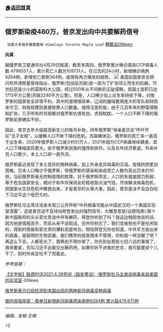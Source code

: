 ###  [:house:返回首頁](https://github.com/ourhimalayas/txt)
---

## 俄罗斯染疫480万，普京发出向中共要解药信号
` 加拿大多倫多楓葉農場 Himalaya Toronto Maple Leaf` [轉載自GNews](https://gnews.org/zh-hans/1151100/)

**向真**

据俄罗斯卫星通讯社4月29日报道，截至本周四，俄罗斯累计确诊感染CCP病毒人数 4796557人，累计死亡人数为109731人，在过去的24小时，新增确诊病例9284例，新增死亡病例364例，疫情有再次爆发的趋势。
![]()![](https://gnews-media-offload.s3.amazonaws.com/wp-content/uploads/2021/04/29150414/5008283cc81f46a583ce24e07e905fc2.jpeg)
美国前国家安全顾问布热津斯基曾经指出，俄罗斯(包括前苏联)是一部为了扩张领土而生的机器。15世纪还是小小的莫斯科大公国，经过500年从不间断的无耻侵略，其国土面积已达1713平方公里(苏联2240平方公里)。但是，人口稀少加上出生率持续下降，对俄罗斯的国家安全非常不利，其中的道理很简单，辽阔的疆域要用庞大的军队和财政来守卫，财政规模则直接依靠人口数量。值得注意的是，由于几百年来的野蛮侵略和扩张，几乎所有的邻居都对俄罗斯仇恨有加，虎视眈眈。一个人口不断下降的俄罗斯前景确实不妙。

因此，普京去年大幅提高新生儿的每月补助，同年俄罗斯“母亲委员会”呼吁开征“无子女税”，以缓解人口不断下降的危机。苏联解体后，俄罗斯的死亡率一直高于出生率，2020年俄罗斯人口减少约51万人，2021年因为CCP病毒继续肆虐，其人口下降幅度将更大。由于俄罗斯民族的强悍和排外，以及长年经济衰退，外来补充人口极少，本土人口却一直外流。

俄罗斯最近发现了本土变异的两种病毒，加上外来变异病毒的泛滥，疫情防控更加困难。日本人口略少于俄罗斯，但俄罗斯的感染和染疫死亡人数均高出日本约10倍，当前俄罗斯毫无控制疫情的胜算。对于俄罗斯而言，人口损失就是国力削弱，等于危及国家安全，相对于和中共保持友好稳收那点油气钱，尽快解决病毒危机，把国家从生存危机中解救出来，才是普京的头等大事，因此，普京是决不会白白吃下习近平这个哑巴亏的。

俄罗斯杜马主席沃洛金本周三公开声称“中共病毒可能从中国武汉的一个美国实验室泄露”，这是普京迫不及待向拜登发出的强烈信号，大概意思是(设想场景):那个新中国联邦的头头郭文贵说中共有解药，拜登你听到了吗？我这边相信他说的话，因为他是情报高手，而且从来不说假话，另外你别忘了，我们克格勃也不是吃闲饭的，得到的情报和郭文贵的爆料高度吻合。相信拜登兄你也知道，中共军方放出来的病毒，是聪明的生物武器，我们瞎弄的疫苗根本不管用，你和我一样没辙了吧？再这么下去，人都死光了，我俩也不用吵架了，你先别扯那些七旧八远的事情了，救命要紧，先叫习近平此厮交出解药吧。如果你听不进我的忠言，我可能要自个儿干了，到时你肯定吃不了兜着走。

*参考链接：*

[【文字版】路德时评2021.4.28早间（路安墨谈）:俄罗斯杜马主席说病毒来自美国的实验室](https://www.gnews.org/zh-hans/1149424/)-GNews

[俄罗斯表示已经检测到本国出现的两种新冠病毒变种病毒](https://www.163.com/dy/article/G898DUNV05159H47.html)

[俄防疫指挥部：俄单日新增新冠病毒感染病例9284例 累计超479.6万例](http://sputniknews.cn/covid-2019/202104291033600390/)

* * *

*编辑、发稿 文锦*

+2
